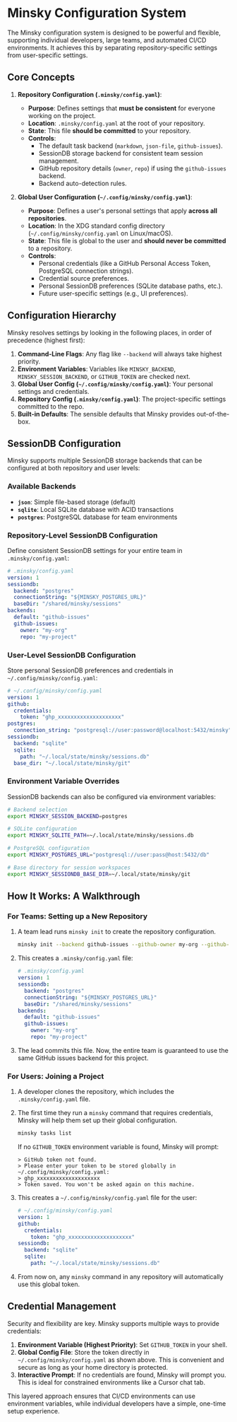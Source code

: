 # Minsky Configuration System

The Minsky configuration system is designed to be powerful and flexible, supporting individual developers, large teams, and automated CI/CD environments. It achieves this by separating repository-specific settings from user-specific settings.

## Core Concepts

1.  **Repository Configuration (`.minsky/config.yaml`)**:

    - **Purpose**: Defines settings that **must be consistent** for everyone working on the project.
    - **Location**: `.minsky/config.yaml` at the root of your repository.
    - **State**: This file **should be committed** to your repository.
    - **Controls**:
      - The default task backend (`markdown`, `json-file`, `github-issues`).
      - SessionDB storage backend for consistent team session management.
      - GitHub repository details (`owner`, `repo`) if using the `github-issues` backend.
      - Backend auto-detection rules.

2.  **Global User Configuration (`~/.config/minsky/config.yaml`)**:
    - **Purpose**: Defines a user's personal settings that apply **across all repositories**.
    - **Location**: In the XDG standard config directory (`~/.config/minsky/config.yaml` on Linux/macOS).
    - **State**: This file is global to the user and **should never be committed** to a repository.
    - **Controls**:
      - Personal credentials (like a GitHub Personal Access Token, PostgreSQL connection strings).
      - Credential source preferences.
      - Personal SessionDB preferences (SQLite database paths, etc.).
      - Future user-specific settings (e.g., UI preferences).

## Configuration Hierarchy

Minsky resolves settings by looking in the following places, in order of precedence (highest first):

1.  **Command-Line Flags**: Any flag like `--backend` will always take highest priority.
2.  **Environment Variables**: Variables like `MINSKY_BACKEND`, `MINSKY_SESSION_BACKEND`, or `GITHUB_TOKEN` are checked next.
3.  **Global User Config (`~/.config/minsky/config.yaml`)**: Your personal settings and credentials.
4.  **Repository Config (`.minsky/config.yaml`)**: The project-specific settings committed to the repo.
5.  **Built-in Defaults**: The sensible defaults that Minsky provides out-of-the-box.

## SessionDB Configuration

Minsky supports multiple SessionDB storage backends that can be configured at both repository and user levels:

### Available Backends

- **`json`**: Simple file-based storage (default)
- **`sqlite`**: Local SQLite database with ACID transactions
- **`postgres`**: PostgreSQL database for team environments

### Repository-Level SessionDB Configuration

Define consistent SessionDB settings for your entire team in `.minsky/config.yaml`:

```yaml
# .minsky/config.yaml
version: 1
sessiondb:
  backend: "postgres"
  connectionString: "${MINSKY_POSTGRES_URL}"
  baseDir: "/shared/minsky/sessions"
backends:
  default: "github-issues"
  github-issues:
    owner: "my-org"
    repo: "my-project"
```

### User-Level SessionDB Configuration

Store personal SessionDB preferences and credentials in `~/.config/minsky/config.yaml`:

```yaml
# ~/.config/minsky/config.yaml
version: 1
github:
  credentials:
    token: "ghp_xxxxxxxxxxxxxxxxxxxx"
postgres:
  connection_string: "postgresql://user:password@localhost:5432/minsky"
sessiondb:
  backend: "sqlite"
  sqlite:
    path: "~/.local/state/minsky/sessions.db"
  base_dir: "~/.local/state/minsky/git"
```

### Environment Variable Overrides

SessionDB backends can also be configured via environment variables:

```bash
# Backend selection
export MINSKY_SESSION_BACKEND=postgres

# SQLite configuration
export MINSKY_SQLITE_PATH=~/.local/state/minsky/sessions.db

# PostgreSQL configuration
export MINSKY_POSTGRES_URL="postgresql://user:pass@host:5432/db"

# Base directory for session workspaces
export MINSKY_SESSIONDB_BASE_DIR=~/.local/state/minsky/git
```

## How It Works: A Walkthrough

### For Teams: Setting up a New Repository

1.  A team lead runs `minsky init` to create the repository configuration.

    ```bash
    minsky init --backend github-issues --github-owner my-org --github-repo my-project
    ```

2.  This creates a `.minsky/config.yaml` file:

    ```yaml
    # .minsky/config.yaml
    version: 1
    sessiondb:
      backend: "postgres"
      connectionString: "${MINSKY_POSTGRES_URL}"
      baseDir: "/shared/minsky/sessions"
    backends:
      default: "github-issues"
      github-issues:
        owner: "my-org"
        repo: "my-project"
    ```

3.  The lead commits this file. Now, the entire team is guaranteed to use the same GitHub issues backend for this project.

### For Users: Joining a Project

1.  A developer clones the repository, which includes the `.minsky/config.yaml` file.
2.  The first time they run a `minsky` command that requires credentials, Minsky will help them set up their global configuration.

    ```bash
    minsky tasks list
    ```

    If no `GITHUB_TOKEN` environment variable is found, Minsky will prompt:

    ```
    > GitHub token not found.
    > Please enter your token to be stored globally in ~/.config/minsky/config.yaml:
    > ghp_xxxxxxxxxxxxxxxxxxxx
    > Token saved. You won't be asked again on this machine.
    ```

3.  This creates a `~/.config/minsky/config.yaml` file for the user:

    ```yaml
    # ~/.config/minsky/config.yaml
    version: 1
    github:
      credentials:
        token: "ghp_xxxxxxxxxxxxxxxxxxxx"
    sessiondb:
      backend: "sqlite"
      sqlite:
        path: "~/.local/state/minsky/sessions.db"
    ```

4.  From now on, any `minsky` command in any repository will automatically use this global token.

## Credential Management

Security and flexibility are key. Minsky supports multiple ways to provide credentials:

1.  **Environment Variable (Highest Priority)**: Set `GITHUB_TOKEN` in your shell.
2.  **Global Config File**: Store the token directly in `~/.config/minsky/config.yaml` as shown above. This is convenient and secure as long as your home directory is protected.
3.  **Interactive Prompt**: If no credentials are found, Minsky will prompt you. This is ideal for constrained environments like a Cursor chat tab.

This layered approach ensures that CI/CD environments can use environment variables, while individual developers have a simple, one-time setup experience.
